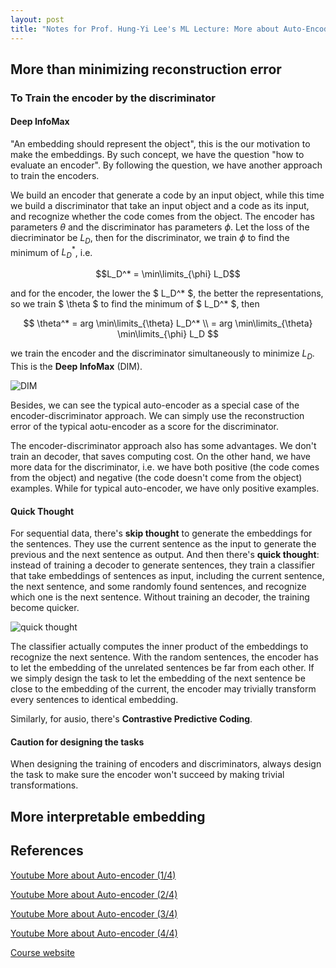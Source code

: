 ```yaml
---
layout: post
title: "Notes for Prof. Hung-Yi Lee's ML Lecture: More about Auto-Encoder"
---
```


## More than minimizing reconstruction error

### To Train the encoder by the discriminator

#### Deep InfoMax

"An embedding should represent the object", this is the our motivation to make the embeddings. By such concept, we have the question "how to evaluate an encoder". By following the question, we have another approach to train the encoders.

We build an encoder that generate a code by an input object, while this time we build a discriminator that take an input object and a code as its input, and recognize whether the code comes from the object. The encoder has parameters $\theta$ and the discriminator has parameters $\phi$. Let the loss of the diecriminator be $L_D$, then for the discriminator, we train $\phi$ to find the minimum of $L_D^*$, i.e.

$$L_D^* = \min\limits_{\phi} L_D$$

and for the encoder, the lower the $ L_D^* $, the better the representations, so we train $ \theta $ to find the minimum of $ L_D^* $, then

$$ \theta^* = arg \min\limits_{\theta} L_D^* \\
=  arg \min\limits_{\theta} \min\limits_{\phi} L_D $$

we train the encoder and the discriminator simultaneously to minimize $L_D$. This is the **Deep InfoMax** (DIM).

![DIM](https://baliuzeger.github.io/sjl/assets/images/HYL_ML_more_auto_encoder/DIM.png)

Besides, we can see the typical auto-encoder as a special case of the encoder-discriminator approach. We can simply use the reconstruction error of the typical aotu-encoder as a score for the discriminator.

The encoder-discriminator approach also has some advantages. We don't train an decoder, that saves computing cost. On the other hand, we have more data for the discriminator, i.e. we have both positive (the code comes from the object) and negative (the code doesn't come from the object) examples. While for typical auto-encoder, we have only positive examples.

#### Quick Thought

For sequential data, there's **skip thought** to generate the embeddings for the sentences. They use the current sentence as the input to generate the previous and the next sentence as output. And then there's **quick thought**: instead of training a decoder to generate sentences, they train a classifier that take embeddings of sentences as input, including the current sentence, the next sentence, and some randomly found sentences, and recognize which one is the next sentence. Without training an decoder, the training become quicker.

![quick thought](https://baliuzeger.github.io/sjl/assets/images/HYL_ML_more_auto_encoder/quick-thought.png)


The classifier actually computes the inner product of the embeddings to recognize the next sentence. With the random sentences, the encoder has to let the embedding of the unrelated sentences be far from each other. If we simply design the task to let the embedding of the next sentence be close to the embedding of the current, the encoder may trivially transform every sentences to identical embedding.

Similarly, for ausio, there's **Contrastive Predictive Coding**.

#### Caution for designing the tasks

When designing the training of encoders and discriminators, always design the task to make sure the encoder won't succeed by making trivial transformations.

## More interpretable embedding

## References

[Youtube More about Auto-encoder (1/4)](https://www.youtube.com/watch?v=6ZWu4L7XOiQ&list=PLJV_el3uVTsOK_ZK5L0Iv_EQoL1JefRL4&index=48)

[Youtube More about Auto-encoder (2/4)](https://www.youtube.com/watch?v=hhsfEaVaeQU&list=PLJV_el3uVTsOK_ZK5L0Iv_EQoL1JefRL4&index=49)

[Youtube More about Auto-encoder (3/4)](https://www.youtube.com/watch?v=ZRyoCBCFMOs&list=PLJV_el3uVTsOK_ZK5L0Iv_EQoL1JefRL4&index=50)

[Youtube More about Auto-encoder (4/4)](https://www.youtube.com/watch?v=DRLsw4CshqU&list=PLJV_el3uVTsOK_ZK5L0Iv_EQoL1JefRL4&index=51)

[Course website](https://speech.ee.ntu.edu.tw/~hylee/ml/2020-spring.html)
